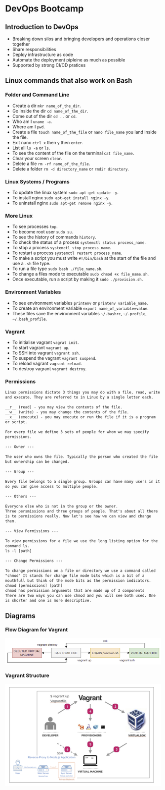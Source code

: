 # DevOps Bootcamp

## Introduction to DevOps

- Breaking down silos and bringing developers and operations closer together
- Share responsibilities 
- Deploy infrastructure as code
- Automate the deployment pipleine as much as possible
- Supported by strong CI/CD pratices

## Linux commands that also work on Bash

### Folder and Command Line

- Create a dir `mkr name_of_the_dir`.
- Go inside the dir `cd name_of_the_dir`.
- Come out of the dir `cd ..` or `cd`.
- Who am I `uname -a`.
- Where am I `pwd`.
- Create a file `touch name_of_the_file` or `nano file_name` you land inside the file.
- Exit nano `ctrl x` then `y` then `enter`.
- List all `ls -a` or `ls`.
- To see the content of the file on the terminal `cat file_name`.
- Clear your screen `clear`.
- Delete a file `rm -rf name_of_the_file`.
- Delete a folder `rm -d directory_name` or `rmdir directory`.

### Linux Systems / Programs

- To update the linux system `sudo apt-get update -y`.
- To install nginx `sudo apt-get install nginx -y`.
- To uninstall nginx `sudo apt-get remove nginx -y`.

### More Linux

- To see processes `top`.
- To become root user `sudo su`.
- To see the history of commands `history`.
- To check the status of a process `systemctl status process_name`.
- To stop a process `systemctl stop process_name`.
- To restart a process `systemctl restart process_name`.
- To make a script you must write `#!/bin/bash` at the start of the file and use a `.sh` file type.
- To run a file type `sudo bash ./file_name.sh`.
- To change a files mode to executable `sudo chmod +x file_name.sh`.
- Once executable, run a script by making it `sudo ./provision.sh`.

### Environment Variables

- To see environment variables `printenv` or `printenv variable_name`.
- To create an environment variable `export name_of_variable=value`.
- These files save the environment variables `~/.bashrc`, `~/.profile`, `~/.bash_profile`.

### Vagrant

- To initialise vagrant `vagrat init`.
- To start vagrant `vagrant up`.
- To SSH into vagrant `vagrant ssh`.
- To suspend the vagrant `vagrant suspend`.
- To reload vagrant `vagrant reload`.
- To destroy vagrant `vagrant destroy`.

### Permissions 

```
Linux permissions dictate 3 things you may do with a file, read, write and execute. They are referred to in Linux by a single letter each.

__r__ (read) - you may view the contents of the file.
__w__ (write) - you may change the contents of the file.
__x__ (execute) - you may execute or run the file if it is a program or script.

For every file we define 3 sets of people for whom we may specify permissions.

--- Owner ---

The user who owns the file. Typically the person who created the file but ownership can be changed.

--- Group ---

Every file belongs to a single group. Groups can have many users in it so you can give access to multiple people.

--- Others ---

Everyone else who is not in the group or the owner.
Three persmissions and three groups of people. That's about all there is to permissions really. Now let's see how we can view and change them.

--- View Permissions ---

To view permissions for a file we use the long listing option for the command ls.
ls -l [path]

--- Change Permissions ---

To change permissions on a file or directory we use a command called "chmod" It stands for change file mode bits which is a bit of a mouthfull but think of the mode bits as the permission indicators.
chmod [permissions] [path]
chmod has permission arguments that are made up of 3 components
There are two ways you can use chmod and you will see both used. One is shorter and one is more descriptive.
```

## Diagrams

### Flow Diagram for Vagrant
![Flow diagram for vagrant](images/flowdiagram.png)

### Vagrant Structure
![Vagrant Structure diagram](images/vagrantdiagram.png)
